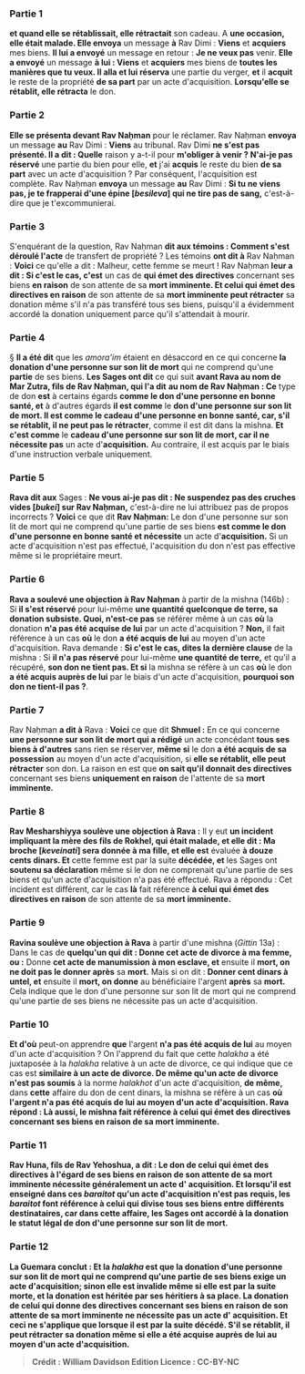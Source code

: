 
### Partie 1
<b>et quand elle se rétablissait, elle rétractait</b> son cadeau. A <b>une occasion, elle était malade. Elle envoya</b> un message <b>à</b> Rav Dimi : <b>Viens</b> et <b>acquiers</b> mes biens. <b>Il lui a envoyé</b> un message en retour : <b>Je ne veux pas</b> venir. <b>Elle a envoyé</b> un message <b>à lui : Viens</b> et <b>acquiers</b> mes biens de <b>toutes les manières que tu veux. Il alla et lui réserva</b> une partie du verger, <b>et</b> il <b>acquit</b> le reste de la propriété <b>de sa part</b> par un acte d'acquisition. <b>Lorsqu'elle se rétablit, elle rétracta</b> le don.

### Partie 2
<b>Elle se présenta devant Rav Naḥman</b> pour le réclamer. Rav Naḥman <b>envoya</b> un message <b>au</b> Rav Dimi : <b>Viens</b> au tribunal. Rav Dimi <b>ne s'est pas présenté. Il a dit : Quelle</b> raison y a-t-il pour <b>m'obliger à venir ? N'ai-je pas</b> <b>réservé</b> une partie du bien pour elle, <b>et</b> j'ai <b>acquis</b> le reste du bien <b>de sa part</b> avec un acte d'acquisition ? Par conséquent, l'acquisition est complète. Rav Naḥman <b>envoya</b> un message <b>au</b> Rav Dimi : <b>Si tu ne viens pas, je te frapperai d'une épine [<i>besileva</i>] qui ne tire pas de sang,</b> c'est-à-dire que je t'excommunierai.

### Partie 3
S'enquérant de la question, Rav Naḥman <b>dit aux témoins : Comment s'est déroulé l'acte</b> de transfert de propriété ? Les témoins <b>ont dit à</b> Rav Naḥman : <b>Voici</b> ce qu'elle a dit : Malheur, cette femme se meurt !</b> Rav Naḥman <b>leur a dit : Si c'est le cas, c'est</b> un cas de <b>qui émet des directives</b> concernant ses biens <b>en raison</b> de son attente de sa <b>mort imminente. Et celui qui émet des directives en raison</b> de son attente de sa <b>mort imminente peut rétracter</b> sa donation même s'il n'a pas transféré tous ses biens, puisqu'il a évidemment accordé la donation uniquement parce qu'il s'attendait à mourir.

### Partie 4
§ <b>Il a été dit</b> que les <i>amora'im</i> étaient en désaccord en ce qui concerne <b>la donation d'une personne sur son lit de mort</b> qui ne comprend qu'une <b>partie</b> de ses biens. <b>Les Sages ont dit</b> ce qui suit <b>avant Rava au nom de Mar Zutra, fils de Rav Naḥman, qui l'a dit</b> <b>au nom de Rav Naḥman : Ce</b> type de don <b>est</b> à certains égards <b>comme le don d'une personne en bonne santé, et</b> à d'autres égards <b>il est comme</b> le <b>don d'une personne sur son lit de mort. Il est comme le cadeau d'une personne en bonne santé, car, s'il se rétablit, il ne peut pas le rétracter</b>, comme il est dit dans la mishna. <b>Et c'est comme</b> le <b>cadeau d'une personne sur son lit de mort, car il ne nécessite pas</b> un acte d'<b>acquisition.</b> Au contraire, il est acquis par le biais d'une instruction verbale uniquement.

### Partie 5
<b>Rava dit aux</b> Sages : <b>Ne vous ai-je pas dit : Ne suspendez pas des cruches vides [<i>bukei</i>] sur Rav Naḥman,</b> c'est-à-dire ne lui attribuez pas de propos incorrects ? <b>Voici</b> ce que dit <b>Rav Naḥman:</b> Le don d'une personne sur son lit de mort qui ne comprend qu'une partie de ses biens <b>est comme le don d'une personne en bonne santé et nécessite</b> un acte d'<b>acquisition.</b> Si un acte d'acquisition n'est pas effectué, l'acquisition du don n'est pas effective même si le propriétaire meurt.

### Partie 6
<b>Rava a soulevé une objection à Rav Naḥman</b> à partir de la mishna (146b) : Si <b>il s'est réservé</b> pour lui-même <b>une quantité quelconque de terre, sa donation subsiste. Quoi, n'est-ce pas</b> se référer même à un cas <b>où</b> la donation <b>n'a pas été acquise de lui</b> par un acte d'acquisition ? <b>Non,</b> il fait référence à un cas <b>où</b> le don <b>a été acquis de lui</b> au moyen d'un acte d'acquisition. Rava demande : <b>Si c'est le cas, dites la dernière clause</b> de la mishna : Si <b>il n'a pas réservé</b> pour lui-même <b>une quantité de terre,</b> et qu'il a récupéré, <b>son don ne tient pas. Et si</b> la mishna se réfère à un cas <b>où</b> le don <b>a été acquis auprès de lui</b> par le biais d'un acte d'acquisition, <b>pourquoi son don ne tient-il pas ?</b>.

### Partie 7
Rav Naḥman <b>a dit à</b> Rava : <b>Voici</b> ce que dit <b>Shmuel :</b> En ce qui concerne <b>une personne sur son lit de mort qui a rédigé</b> un acte concédant <b>tous ses biens à d'autres</b> sans rien se réserver, <b>même si</b> le don <b>a été acquis de sa possession</b> au moyen d'un acte d'acquisition, si <b>elle se rétablit, elle peut rétracter</b> son don. La raison en est que <b>on sait qu'il donnait des directives</b> concernant ses biens <b>uniquement en raison</b> de l'attente de sa <b>mort imminente.</b>

### Partie 8
<b>Rav Mesharshiyya soulève une objection à Rava :</b> Il y eut <b>un incident impliquant la mère des fils de Rokhel, qui était malade, et elle dit : Ma broche [<i>keveinati</i>] sera donnée à ma fille, et elle est</b> évaluée <b>à douze cents dinars. Et</b> cette femme est par la suite <b>décédée, et</b> les Sages ont <b>soutenu sa déclaration</b> même si le don ne comprenait qu'une partie de ses biens et qu'un acte d'acquisition n'a pas été effectué. Rava a répondu : Cet incident est différent, car le cas <b>là</b> fait référence <b>à celui qui émet des directives en raison</b> de son attente de sa <b>mort imminente.</b>

### Partie 9
<b>Ravina soulève une objection à Rava</b> à partir d'une mishna (<i>Gittin</i> 13a) : Dans le cas de <b>quelqu'un qui dit : Donne cet acte de divorce à ma femme, ou :</b> Donne <b>cet acte de manumission à mon esclave, et</b> ensuite il <b>mort, on ne doit pas le donner après</b> sa <b>mort.</b> Mais si on dit : <b>Donner cent dinars à untel, et</b> ensuite il <b>mort, on donne</b> au bénéficiaire l'argent <b>après</b> sa <b>mort.</b> Cela indique que le don d'une personne sur son lit de mort qui ne comprend qu'une partie de ses biens ne nécessite pas un acte d'acquisition.

### Partie 10
<b>Et d'où</b> peut-on apprendre <b>que</b> l'argent <b>n'a pas été acquis de lui</b> au moyen d'un acte d'acquisition ? On l'apprend du fait que cette <i>halakha</i> a été juxtaposée à la <i>halakha</i> relative à un acte de divorce, ce qui indique que ce cas est <b>similaire à un acte de divorce. De même qu'un acte de divorce n'est pas soumis</b> à la norme <i>halakhot</i> d'un acte d'acquisition, <b>de même,</b> dans <b>cette</b> affaire du don de cent dinars, la mishna se réfère à un cas <b>où l'argent <b>n'a pas été acquis de lui</b> au moyen d'un acte d'acquisition. Rava répond : <b>Là aussi,</b> le mishna fait référence <b>à celui qui émet des directives</b> concernant ses biens <b>en raison</b> de sa <b>mort imminente.</b>

### Partie 11
<b>Rav Huna, fils de Rav Yehoshua, a dit :</b> Le don de <b>celui qui émet des directives</b> à l'égard de ses biens <b>en raison</b> de son attente de sa <b>mort imminente nécessite généralement</b> un acte d' <b>acquisition. Et lorsqu'il est enseigné</b> dans <b>ces <i>baraitot</i></b> qu'un acte d'acquisition n'est pas requis, les <i>baraitot</i> font référence <b>à celui qui divise tous ses biens</b> entre différents destinataires, <b>car</b> dans <b>cette</b> affaire, les Sages ont <b>accordé</b> à la donation le statut légal de <b>don d'une personne sur son lit de mort.</b>

### Partie 12
La Guemara conclut : <b>Et la <i>halakha</i></b> est que <b>la donation d'une personne sur son lit de mort</b> qui ne comprend qu'une <b>partie</b> de ses biens <b>exige</b> un acte d'<b>acquisition;</b> sinon elle est invalide <b>même si elle</b> est par la suite <b>morte,</b> et la donation est héritée par ses héritiers à sa place. La donation de <b>celui qui donne des directives</b> concernant ses biens <b>en raison</b> de son attente de sa <b>mort imminente ne nécessite pas</b> un acte d' <b>acquisition. Et ceci</b> ne s'applique que <b>lorsque</b> il est par la suite <b>décédé.</b> S'il <b>se rétablit,</b> il peut <b>rétracter</b> sa donation <b>même si elle a été acquise auprès de lui</b> au moyen d'un acte d'acquisition.

>Crédit : William Davidson Edition
>Licence : CC-BY-NC